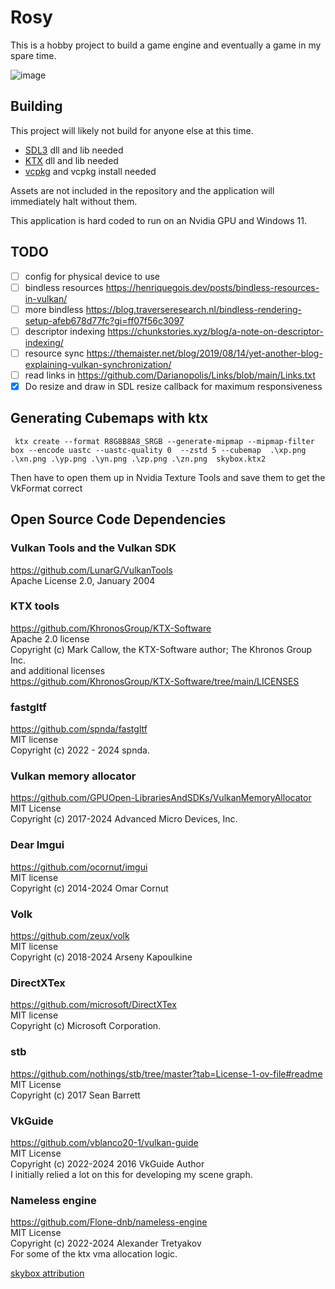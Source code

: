 # Rosy
This is a hobby project to build a game engine and eventually a game in my spare time.

![image](https://github.com/user-attachments/assets/96deac49-17c2-4321-91e3-c9071fcd5d78)

## Building
This project will likely not build for anyone else at this time.

* [SDL3](https://github.com/libsdl-org/SDL) dll and lib needed
* [KTX](https://github.com/KhronosGroup/KTX-Software/tree/main) dll and lib needed
* [vcpkg](https://vcpkg.io/en/) and vcpkg install needed

Assets are not included in the repository and the application will immediately halt without them.

This application is hard coded to run on an Nvidia GPU and Windows 11.

## TODO
* [ ] config for physical device to use
* [ ] bindless resources https://henriquegois.dev/posts/bindless-resources-in-vulkan/
* [ ] more bindless https://blog.traverseresearch.nl/bindless-rendering-setup-afeb678d77fc?gi=ff07f56c3097
* [ ] descriptor indexing https://chunkstories.xyz/blog/a-note-on-descriptor-indexing/
* [ ] resource sync https://themaister.net/blog/2019/08/14/yet-another-blog-explaining-vulkan-synchronization/
* [ ] read links in https://github.com/Darianopolis/Links/blob/main/Links.txt
* [x] Do resize and draw in SDL resize callback for maximum responsiveness

## Generating Cubemaps with ktx

```
 ktx create --format R8G8B8A8_SRGB --generate-mipmap --mipmap-filter box --encode uastc --uastc-quality 0  --zstd 5 --cubemap  .\xp.png .\xn.png .\yp.png .\yn.png .\zp.png .\zn.png  skybox.ktx2
 ```
 Then have to open them up in Nvidia Texture Tools and save them to get the VkFormat correct

 ## Open Source Code Dependencies

### Vulkan Tools and the Vulkan SDK
https://github.com/LunarG/VulkanTools<br/>
Apache License  2.0, January 2004<br/>

 ### KTX tools
 https://github.com/KhronosGroup/KTX-Software   <br/>
 Apache 2.0 license <br/>
 Copyright (c) Mark Callow, the KTX-Software author; The Khronos Group Inc. <br/>
 and additional licenses<br/>
 https://github.com/KhronosGroup/KTX-Software/tree/main/LICENSES

 ### fastgltf 
 https://github.com/spnda/fastgltf  <br/>
 MIT license <br/>
 Copyright (c) 2022 - 2024 spnda.  <br/>

 ### Vulkan memory allocator
 https://github.com/GPUOpen-LibrariesAndSDKs/VulkanMemoryAllocator  <br/>
 MIT License  <br/>
 Copyright  (c) 2017-2024 Advanced Micro Devices, Inc. <br/>

 ### Dear Imgui 
 https://github.com/ocornut/imgui  <br/>
 MIT license  <br/>
 Copyright (c) 2014-2024 Omar Cornut <br/>

 ### Volk
 https://github.com/zeux/volk  <br/>
 MIT license  <br/>
 Copyright (c) 2018-2024 Arseny Kapoulkine <br/>


 ### DirectXTex 
 https://github.com/microsoft/DirectXTex  <br/>
 MIT license  <br/>
 Copyright (c) Microsoft Corporation.
  <br/>

 ### stb
 https://github.com/nothings/stb/tree/master?tab=License-1-ov-file#readme   <br/>
 MIT License  <br/>
 Copyright (c) 2017 Sean Barrett <br/>

 ### VkGuide
 https://github.com/vblanco20-1/vulkan-guide <br/>
 MIT License<br/>
 Copyright (c) 2022-2024 2016 VkGuide Author<br/>
 I initially relied a lot on this for developing my scene graph.<br/>

 ### Nameless engine
 https://github.com/Flone-dnb/nameless-engine <br/>
 MIT License<br/>
 Copyright (c) 2022-2024 Alexander Tretyakov<br/>
 For some of the ktx vma allocation logic.<br/>

[skybox attribution](https://sketchfab.com/3d-models/free-skybox-blue-desert-fd952e60be9746e0872840e89fbf7370)
